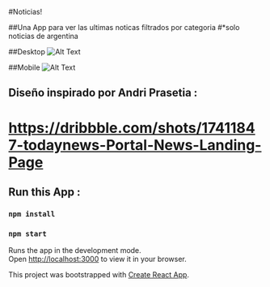 #Noticias!

##Una App para ver las ultimas noticas filtrados por categoria
#*solo noticias de argentina

##Desktop
![Alt Text](https://i.ibb.co/3Nz871p/Captura-de-pantalla-2023-01-06-160004.webp)

##Mobile
![Alt Text](https://i.ibb.co/cNsYBvR/Captura-de-pantalla-2023-01-06-155646.webp)

## Diseño inspirado por Andri Prasetia :
# https://dribbble.com/shots/17411847-todaynews-Portal-News-Landing-Page

## Run this App :

### `npm install`
### `npm start`

Runs the app in the development mode.\
Open [http://localhost:3000](http://localhost:3000) to view it in your browser.

This project was bootstrapped with [Create React App](https://github.com/facebook/create-react-app).

